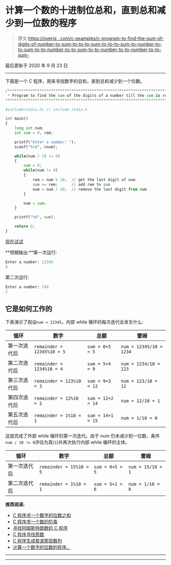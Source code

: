 # 计算一个数的十进制位总和，直到总和减少到一位数的程序

> 原文:[https://overiq . com/c-examples/c-program-to-find-the-sum-of-digits-of-number-to-sum-to-to-to-sum-to-to-to-sum-to-number-to-to-sum-to-to-number-to-to-sum-to-to-number-to-to-number-to-to-sum-](https://overiq.com/c-examples/c-program-to-find-the-sum-of-the-digits-of-a-number-untill-the-sum-is-reduced-to-a-single-digit/)

最后更新于 2020 年 9 月 23 日

* * *

下面是一个 C 程序，用来寻找数字的总和，直到总和减少到一个位数。

```py
/**************************************************************************************************
 * Program to find the sum of the digits of a number till the sum is reduced to a single digit
***************************************************************************************************/

#include<stdio.h> // include stdio.h

int main()
{    
    long int num;
    int sum = 0, rem;

    printf("Enter a number: ");
    scanf("%ld", &num);   

    while(num / 10 != 0)
    {
        sum = 0;
        while(num != 0) 
        {
            rem = num % 10;  // get the last digit of num
            sum += rem;      // add rem to sum
            num = num / 10;  // remove the last digit from num
        }

        num = sum;
    }

    printf("%d", sum);

    return 0;
}

```

[现在试试](https://overiq.com/c-online-compiler/qZR/)

**预期输出:**第一次运行:

```py
Enter a number: 12345
6

```

第二次运行:

```py
Enter a number: 749
2

```

## 它是如何工作的

下表演示了假设`num = 12345`，内部 while 循环的每次迭代会发生什么:

| 循环 | 数字 | 总额 | 雷姆 |
| --- | --- | --- | --- |
| 第一次迭代后 | `remainder = 12345%10 = 5` | `sum = 0+5 = 5` | `num = 12345/10 = 1234` |
| 第二次迭代后 | `remainder = 1234%10 = 4` | `sum = 5+4 = 9` | `num = 1234/10 = 123` |
| 第三次迭代后 | `remainder = 123%10 = 3` | `sum = 9+3 = 12` | `num = 123/10 = 12` |
| 第四次迭代后 | `remainder = 12%10 = 2` | `sum = 12+2 = 14` | `num = 12/10 = 1` |
| 第五次迭代后 | `remainder = 1%10 = 1` | `sum = 14+1 = 15` | `num = 1/10 = 0` |

这就完成了外部 while 循环的第一次迭代。由于 num 仍未减少到一位数，条件`num / 10 != 0`评估为真(`1`)并再次执行内部 while 循环的主体。

| 循环 | 数字 | 总额 | 雷姆 |
| --- | --- | --- | --- |
| 第一次迭代后 | `remainder = 15%10 = 5` | `sum = 0+5 = 5` | `num = 15/10 = 1` |
| 第二次迭代后 | `remainder = 1%10 = 1` | `sum = 5+1 = 6` | `num = 1/10 = 0` |

**推荐阅读:**

*   [C 程序求一个数字的位数之和](/c-examples/c-program-to-find-the-sum-of-digits-of-a-number/)
*   [C 程序求一个数的阶乘](/c-examples/c-program-to-find-the-factorial-of-a-number/)
*   [寻找阿姆斯特朗数的 C 程序](/c-examples/c-program-to-find-armstrong-numbers/)
*   [C 程序寻找质数](/c-examples/c-program-to-find-prime-numbers/)
*   [C 程序生成斐波那契数列](/c-examples/c-program-to-generate-fibonacci-sequence/)
*   [计算一个数字的位数的程序。](/c-examples/c-program-to-count-number-of-digits-in-a-number/)

* * *

* * *